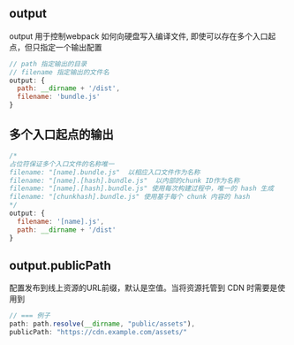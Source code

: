 
## output
output 用于控制webpack  如何向硬盘写入编译文件, 即使可以存在多个入口起点，但只指定一个输出配置

```js
// path 指定输出的目录
// filename 指定输出的文件名
output: {
  path: __dirname + '/dist',
  filename: 'bundle.js'
}
```

## 多个入口起点的输出
```js
/*
占位符保证多个入口文件的名称唯一
filename: "[name].bundle.js"  以相应入口文件作为名称
filename: "[name].[hash].bundle.js"  以内部的chunk ID作为名称
filename: "[name].[hash].bundle.js" 使用每次构建过程中，唯一的 hash 生成
filename: "[chunkhash].bundle.js" 使用基于每个 chunk 内容的 hash
*/
output: {
  filename: '[name].js',
  path: __dirname + '/dist'
}
```

## output.publicPath
配置发布到线上资源的URL前缀，默认是空值。当将资源托管到 CDN 时需要是使用到

```js
// === 例子
path: path.resolve(__dirname, "public/assets"),
publicPath: "https://cdn.example.com/assets/"
```